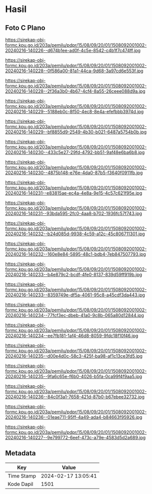 # Hasil

## Foto C Plano

https://sirekap-obj-formc.kpu.go.id/203a/pemilu/pdpr/15/08/09/20/01/1508092001002-20240216-140226--d674b1ee-ad0f-4c5e-8542-c4b1f7c474ff.jpg

https://sirekap-obj-formc.kpu.go.id/203a/pemilu/pdpr/15/08/09/20/01/1508092001002-20240216-140228--0f586a00-81a1-44ca-9d68-3a97cd6e553f.jpg

https://sirekap-obj-formc.kpu.go.id/203a/pemilu/pdpr/15/08/09/20/01/1508092001002-20240216-140228--2f36a3b0-4b67-4cf4-8a55-26ceee088d9a.jpg

https://sirekap-obj-formc.kpu.go.id/203a/pemilu/pdpr/15/08/09/20/01/1508092001002-20240216-140229--5188eb0c-8f50-4ec8-8e4a-efefbbb3974d.jpg

https://sirekap-obj-formc.kpu.go.id/203a/pemilu/pdpr/15/08/09/20/01/1508092001002-20240216-140229--bf8855d9-2549-4b30-b021-6487a5754b0b.jpg

https://sirekap-obj-formc.kpu.go.id/203a/pemilu/pdpr/15/08/09/20/01/1508092001002-20240216-140230--433c5e27-29fd-4792-bb51-9af48e6ba6b8.jpg

https://sirekap-obj-formc.kpu.go.id/203a/pemilu/pdpr/15/08/09/20/01/1508092001002-20240216-140230--4875b148-e76e-4da0-87b5-f3640f0911fb.jpg

https://sirekap-obj-formc.kpu.go.id/203a/pemilu/pdpr/15/08/09/20/01/1508092001002-20240216-140231--e83815ae-ec4a-4e8a-9e15-4c57c621f95e.jpg

https://sirekap-obj-formc.kpu.go.id/203a/pemilu/pdpr/15/08/09/20/01/1508092001002-20240216-140231--93bda595-2fc0-4aa8-b702-1936fc57f743.jpg

https://sirekap-obj-formc.kpu.go.id/203a/pemilu/pdpr/15/08/09/20/01/1508092001002-20240216-140232--b24d085d-9938-4c59-a12c-45c806711301.jpg

https://sirekap-obj-formc.kpu.go.id/203a/pemilu/pdpr/15/08/09/20/01/1508092001002-20240216-140232--160e8e84-5895-48c1-bdb4-7eb847507793.jpg

https://sirekap-obj-formc.kpu.go.id/203a/pemilu/pdpr/15/08/09/20/01/1508092001002-20240216-140233--b4e879c2-bcdf-4fe0-8137-839d59ff919b.jpg

https://sirekap-obj-formc.kpu.go.id/203a/pemilu/pdpr/15/08/09/20/01/1508092001002-20240216-140233--8359749e-df5a-4061-95c8-a45cdf3da443.jpg

https://sirekap-obj-formc.kpu.go.id/203a/pemilu/pdpr/15/08/09/20/01/1508092001002-20240216-140234--77fcf3ec-dbeb-41a0-9c8b-065a80d12844.jpg

https://sirekap-obj-formc.kpu.go.id/203a/pemilu/pdpr/15/08/09/20/01/1508092001002-20240216-140234--ee7fb181-1af4-46d8-8059-9fdc18f10f46.jpg

https://sirekap-obj-formc.kpu.go.id/203a/pemilu/pdpr/15/08/09/20/01/1508092001002-20240216-140235--d00e4d0c-58c3-425f-ba98-af1c13ce3fd5.jpg

https://sirekap-obj-formc.kpu.go.id/203a/pemilu/pdpr/15/08/09/20/01/1508092001002-20240216-140235--9fa6c65e-f6b0-4026-b5fa-0ca99f4f9aa5.jpg

https://sirekap-obj-formc.kpu.go.id/203a/pemilu/pdpr/15/08/09/20/01/1508092001002-20240216-140236--84c0f3a1-7658-421d-87b0-b67ebee32732.jpg

https://sirekap-obj-formc.kpu.go.id/203a/pemilu/pdpr/15/08/09/20/01/1508092001002-20240216-140236--01eae711-95ff-4a49-ada4-b84663f95926.jpg

https://sirekap-obj-formc.kpu.go.id/203a/pemilu/pdpr/15/08/09/20/01/1508092001002-20240216-140227--9e799772-6eef-473c-a79e-4583d5d2a689.jpg


## Metadata

| Key        | Value               |
| ---------- | ------------------- |
| Time Stamp | 2024-02-17 13:05:41 |
| Kode Dapil | 1501                |




